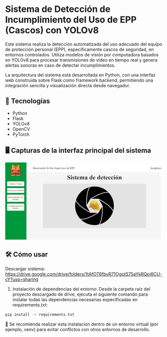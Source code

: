 # Sistema de Detección de Incumplimiento del Uso de EPP (Cascos) con YOLOv8

Este sistema realiza la detección automatizada del uso adecuado del equipo de protección personal (EPP), específicamente cascos de seguridad, en entornos controlados. Utiliza modelos de visión por computadora basados en YOLOv8 para procesar transmisiones de video en tiempo real y genera alertas sonoras en caso de detectar incumplimientos.

La arquitectura del sistema está desarrollada en Python, con una interfaz web construida sobre Flask como framework backend, permitiendo una integración sencilla y visualización directa desde navegador.

## 🚀 Tecnologías
- Python
- Flask
- YOLOv8
- OpenCV
- PyTorch

## 🖥️ Capturas de la interfaz principal del sistema
![Interfaz](static/interfaz.jpg)

## 🛠️ Cómo usar

Descargar sistema: 
https://drive.google.com/drive/folders/1tAfOT6fbvR71OgotS75aYkRQpi6CU-cY?usp=sharing

1. Instalación de dependencias del entorno:
Desde la carpeta raíz del proyecto descargado de drive, ejecuta el siguiente comando para instalar todas las dependencias necesarias especificadas en requirements.txt:

```bash
pip install -r requirements.txt
```


🔹 Se recomienda realizar esta instalación dentro de un entorno virtual (por ejemplo, venv) para evitar conflictos con otros entornos de desarrollo.

